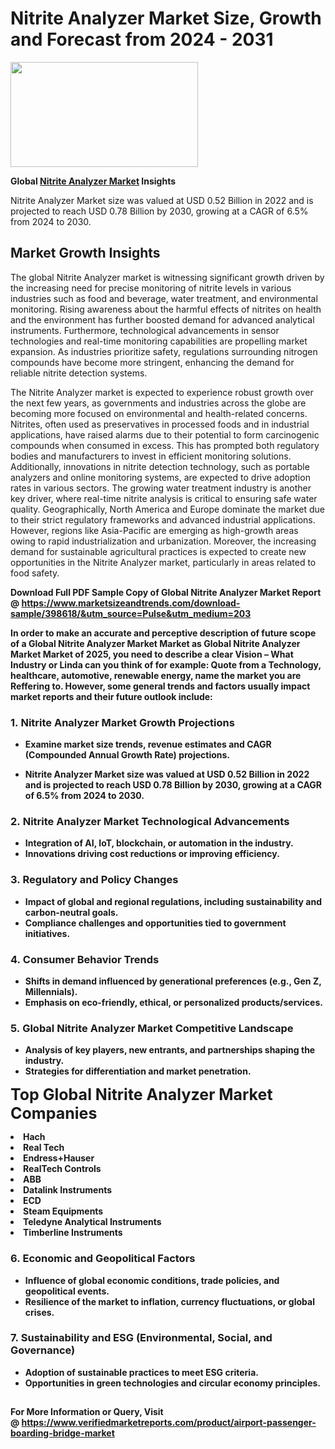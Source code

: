 <H1>Nitrite Analyzer Market Size, Growth and Forecast from 2024 - 2031</H1><img class="aligncenter size-medium wp-image-584254" src="https://thirdeyenews.in/wp-content/uploads/2024/09/Global-Market-Research-300x168.jpeg" alt="" width="300" height="168" /><p><strong>Global&nbsp;<a href="https://www.marketsizeandtrends.com/download-sample/398618/&amp;utm_source=Pulse&amp;utm_medium=203">Nitrite Analyzer Market</a> Insights</strong></p><p>Nitrite Analyzer Market size was valued at USD 0.52 Billion in 2022 and is projected to reach USD 0.78 Billion by 2030, growing at a CAGR of 6.5% from 2024 to 2030.</p><p><h2>Market Growth Insights</h2> <p>The global Nitrite Analyzer market is witnessing significant growth driven by the increasing need for precise monitoring of nitrite levels in various industries such as food and beverage, water treatment, and environmental monitoring. Rising awareness about the harmful effects of nitrites on health and the environment has further boosted demand for advanced analytical instruments. Furthermore, technological advancements in sensor technologies and real-time monitoring capabilities are propelling market expansion. As industries prioritize safety, regulations surrounding nitrogen compounds have become more stringent, enhancing the demand for reliable nitrite detection systems.</p> <p><strong></strong></p> <p>The Nitrite Analyzer market is expected to experience robust growth over the next few years, as governments and industries across the globe are becoming more focused on environmental and health-related concerns. Nitrites, often used as preservatives in processed foods and in industrial applications, have raised alarms due to their potential to form carcinogenic compounds when consumed in excess. This has prompted both regulatory bodies and manufacturers to invest in efficient monitoring solutions. Additionally, innovations in nitrite detection technology, such as portable analyzers and online monitoring systems, are expected to drive adoption rates in various sectors. The growing water treatment industry is another key driver, where real-time nitrite analysis is critical to ensuring safe water quality. Geographically, North America and Europe dominate the market due to their strict regulatory frameworks and advanced industrial applications. However, regions like Asia-Pacific are emerging as high-growth areas owing to rapid industrialization and urbanization. Moreover, the increasing demand for sustainable agricultural practices is expected to create new opportunities in the Nitrite Analyzer market, particularly in areas related to food safety. <p><strong></p><p><span class=""><strong>Download Full PDF Sample Copy of Global Nitrite Analyzer Market Report</strong> @ <a href="https://www.marketsizeandtrends.com/download-sample/398618/&amp;utm_source=Pulse&amp;utm_medium=203" target="_blank">https://www.marketsizeandtrends.com/download-sample/398618/&amp;utm_source=Pulse&amp;utm_medium=203</a></span></p><p>In order to make an accurate and perceptive description of future scope of a Global&nbsp;Nitrite Analyzer Market Market as Global&nbsp;Nitrite Analyzer Market Market of 2025, you need to describe a clear Vision &ndash; What Industry or Linda can you think of for example: Quote from a Technology, healthcare, automotive, renewable energy, name the market you are Reffering to. However, some general trends and factors usually impact market reports and their future outlook include:</p><h3>1.&nbsp;<strong>Nitrite Analyzer Market Growth Projections</strong></h3><ul><li>Examine market size trends, revenue estimates and CAGR (Compounded Annual Growth Rate) projections.</li><li><p>Nitrite Analyzer Market size was valued at USD 0.52 Billion in 2022 and is projected to reach USD 0.78 Billion by 2030, growing at a CAGR of 6.5% from 2024 to 2030.</p></li></ul><h3>2.&nbsp;<strong>Nitrite Analyzer Market Technological Advancements</strong></h3><ul><li>Integration of AI, IoT, blockchain, or automation in the industry.</li><li>Innovations driving cost reductions or improving efficiency.</li></ul><h3>3.&nbsp;<strong>Regulatory and Policy Changes</strong></h3><ul><li>Impact of global and regional regulations, including sustainability and carbon-neutral goals.</li><li>Compliance challenges and opportunities tied to government initiatives.</li></ul><h3>4.&nbsp;<strong>Consumer Behavior Trends</strong></h3><ul><li>Shifts in demand influenced by generational preferences (e.g., Gen Z, Millennials).</li><li>Emphasis on eco-friendly, ethical, or personalized products/services.</li></ul><h3>5.&nbsp;<strong>Global Nitrite Analyzer Market Competitive Landscape</strong></h3><ul><li>Analysis of key players, new entrants, and partnerships shaping the industry.</li><li>Strategies for differentiation and market penetration.</li></ul><p data-pm-slice="1 1 []"><span style="color: inherit; font-family: inherit; font-size: 25px;">Top Global Nitrite Analyzer Market Companies</span></p><div class="" data-test-id=""><p><li>Hach</li><li> Real Tech</li><li> Endress+Hauser</li><li> RealTech Controls</li><li> ABB</li><li> Datalink Instruments</li><li> ECD</li><li> Steam Equipments</li><li> Teledyne Analytical Instruments</li><li> Timberline Instruments</li></p></div><h3>6.&nbsp;<strong>Economic and Geopolitical Factors</strong></h3><ul><li>Influence of global economic conditions, trade policies, and geopolitical events.</li><li>Resilience of the market to inflation, currency fluctuations, or global crises.</li></ul><h3>7.&nbsp;<strong>Sustainability and ESG (Environmental, Social, and Governance)</strong></h3><ul><li>Adoption of sustainable practices to meet ESG criteria.</li><li>Opportunities in green technologies and circular economy principles.</li></ul><h2><strong style="font-size: 14px;">For More Information or Query, Visit @&nbsp;</strong><a style="background-color: #ffffff; font-size: 14px;" href="https://www.marketsizeandtrends.com/report/nitrite-analyzer-market/" target="_blank">https://www.verifiedmarketreports.com/product/airport-passenger-boarding-bridge-market</a></h2>
